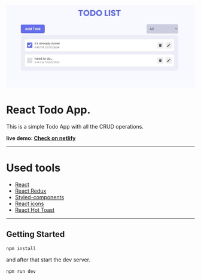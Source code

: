 ![Preview](./Screenshot.jpg)

# React Todo App.

This is a simple Todo App with all the CRUD operations.

**live demo: [Check on netlify](https://main--incredible-bienenstitch-1265a2.netlify.app/)**

---

# Used tools

- [React](https://reactjs.org/)
- [React Redux](https://redux.js.org/)
- [Styled-components](https://styled-components.com/)
- [React icons](https://react-icons.netlify.com/)
- [React Hot Toast](https://react-hot-toast.com/)

---

## Getting Started

```shell
npm install
```

and after that start the dev server.

```shell
npm run dev
```

